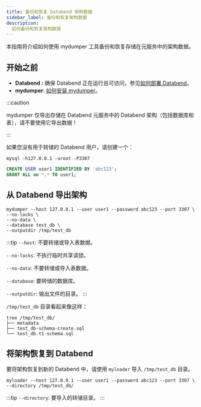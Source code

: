 ```yaml
---
title: 备份和恢复 Databend 架构数据
sidebar_label: 备份和恢复架构数据
description:
  如何备份和恢复架构数据
---
```


本指南将介绍如何使用 mydumper 工具备份和恢复存储在元服务中的架构数据。

## 开始之前

* **Databend :** 确保 Databend 正在运行且可访问，参见[如何部署 Databend](/guides/deploy)。
* **mydumper**: [如何安装 mydumper](https://github.com/mydumper/mydumper)。

:::caution

mydumper 仅导出存储在 Databend 元服务中的 Databend 架构（包括数据库和表），请不要使用它导出数据！

:::

如果您没有用于转储的 Databend 用户，请创建一个：

```shell
mysql -h127.0.0.1 -uroot -P3307
```

```sql
CREATE USER user1 IDENTIFIED BY 'abc123';
GRANT ALL on *.* TO user1;
```

## 从 Databend 导出架构

```shell
mydumper --host 127.0.0.1 --user user1 --password abc123 --port 3307 \
--no-locks \
--no-data \
--database test_db \
--outputdir /tmp/test_db
```

:::tip
`--host`: 不要转储或导入表数据。

`--no-locks`: 不执行临时共享读锁。

`--no-data`: 不要转储或导入表数据。

`--database`: 要转储的数据库。

`--outputdir`: 输出文件的目录。
:::

`/tmp/test_db` 目录看起来像这样：
```shell
tree /tmp/test_db/ 
├── metadata
├── test_db-schema-create.sql
└── test_db.t1-schema.sql
```

## 将架构恢复到 Databend

要将架构恢复到新的 Databend 中，请使用 `myloader` 导入 `/tmp/test_db` 目录。

```shell
myloader --host 127.0.0.1 --user user1 --password abc123 --port 3307 \
--directory /tmp/test_db/
```
:::tip
`--directory`: 要导入的转储目录。
:::
